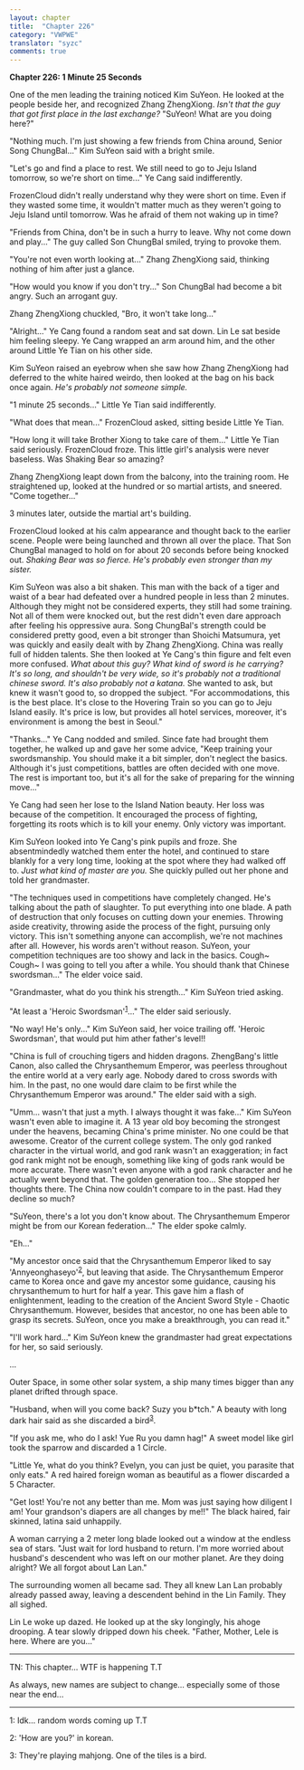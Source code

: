 ```yaml
---
layout: chapter
title:  "Chapter 226"
category: "VWPWE"
translator: "syzc"
comments: true
---
```


**Chapter 226: 1 Minute 25 Seconds**

One of the men leading the training noticed Kim SuYeon. He looked at the people beside her, and recognized Zhang ZhengXiong. *Isn't that the guy that got first place in the last exchange?* "SuYeon! What are you doing here?"

"Nothing much. I'm just showing a few friends from China around, Senior Song ChungBal..." Kim SuYeon said with a bright smile.

"Let's go and find a place to rest. We still need to go to Jeju Island tomorrow, so we're short on time..." Ye Cang said indifferently.

FrozenCloud didn't really understand why they were short on time. Even if they wasted some time, it wouldn't matter much as they weren't going to Jeju Island until tomorrow. Was he afraid of them not waking up in time?

"Friends from China, don't be in such a hurry to leave. Why not come down and play..." The guy called Son ChungBal smiled, trying to provoke them.

"You're not even worth looking at..." Zhang ZhengXiong said, thinking nothing of him after just a glance.

"How would you know if you don't try..." Son ChungBal had become a bit angry. Such an arrogant guy.

Zhang ZhengXiong chuckled, "Bro, it won't take long..."

"Alright..." Ye Cang found a random seat and sat down. Lin Le sat beside him feeling sleepy. Ye Cang wrapped an arm around him, and the other around Little Ye Tian on his other side.

Kim SuYeon raised an eyebrow when she saw how Zhang ZhengXiong had deferred to the white haired weirdo, then looked at the bag on his back once again. *He's probably not someone simple.*

"1 minute 25 seconds..." Little Ye Tian said indifferently.

"What does that mean..." FrozenCloud asked, sitting beside Little Ye Tian.

"How long it will take Brother Xiong to take care of them..." Little Ye Tian said seriously. FrozenCloud froze. This little girl's analysis were never baseless. Was Shaking Bear so amazing?

Zhang ZhengXiong leapt down from the balcony, into the training room. He straightened up, looked at the hundred or so martial artists, and sneered. "Come together..."

3 minutes later, outside the martial art's building.

FrozenCloud looked at his calm appearance and thought back to the earlier scene. People were being launched and thrown all over the place. That Son ChungBal managed to hold on for about 20 seconds before being knocked out. *Shaking Bear was so fierce. He's probably even stronger than my sister.*

Kim SuYeon was also a bit shaken. This man with the back of a tiger and waist of a bear had defeated over a hundred people in less than 2 minutes. Although they might not be considered experts, they still had some training. Not all of them were knocked out, but the rest didn't even dare approach after feeling his oppressive aura. Song ChungBal's strength could be considered pretty good, even a bit stronger than Shoichi Matsumura, yet was quickly and easily dealt with by Zhang ZhengXiong. China was really full of hidden talents. She then looked at Ye Cang's thin figure and felt even more confused. *What about this guy? What kind of sword is he carrying? It's so long, and shouldn't be very wide, so it's probably not a traditional chinese sword. It's also probably not a katana.* She wanted to ask, but knew it wasn't good to, so dropped the subject. "For accommodations, this is the best place. It's close to the Hovering Train so you can go to Jeju Island easily. It's price is low, but provides all hotel services, moreover, it's environment is among the best in Seoul."

"Thanks..." Ye Cang nodded and smiled. Since fate had brought them together, he walked up and gave her some advice, "Keep training your swordsmanship. You should make it a bit simpler, don't neglect the basics. Although it's just competitions, battles are often decided with one move. The rest is important too, but it's all for the sake of preparing for the winning move..."

Ye Cang had seen her lose to the Island Nation beauty. Her loss was because of the competition. It encouraged the process of fighting, forgetting its roots which is to kill your enemy. Only victory was important.

Kim SuYeon looked into Ye Cang's pink pupils and froze. She absentmindedly watched them enter the hotel, and continued to stare blankly for a very long time, looking at the spot where they had walked off to. *Just what kind of master are you.* She quickly pulled out her phone and told her grandmaster.

"The techniques used in competitions have completely changed. He's talking about the path of slaughter. To put everything into one blade. A path of destruction that only focuses on cutting down your enemies. Throwing aside creativity, throwing aside the process of the fight, pursuing only victory. This isn't something anyone can accomplish, we're not machines after all. However, his words aren't without reason. SuYeon, your competition techniques are too showy and lack in the basics. Cough~ Cough~ I was going to tell you after a while. You should thank that Chinese swordsman..." The elder voice said.

"Grandmaster, what do you think his strength..." Kim SuYeon tried asking.

"At least a 'Heroic Swordsman'<sup>[1](#footnote1)</sup>..." The elder said seriously.

"No way! He's only..." Kim SuYeon said, her voice trailing off. 'Heroic Swordsman', that would put him ather father's level!!

"China is full of crouching tigers and hidden dragons. ZhengBang's little Canon, also called the Chrysanthemum Emperor, was peerless throughout the entire world at a very early age. Nobody dared to cross swords with him. In the past, no one would dare claim to be first while the Chrysanthemum Emperor was around." The elder said with a sigh.

"Umm... wasn't that just a myth. I always thought it was fake..." Kim SuYeon wasn't even able to imagine it. A 13 year old boy becoming the strongest under the heavens, becaming China's prime minister. No one could be that awesome. Creator of the current college system. The only god ranked character in the virtual world, and god rank wasn't an exaggeration; in fact god rank might not be enough, something like king of gods rank would be more accurate. There wasn't even anyone with a god rank character and he actually went beyond that. The golden generation too... She stopped her thoughts there. The China now couldn't compare to in the past. Had they decline so much?

"SuYeon, there's a lot you don't know about. The Chrysanthemum Emperor might be from our Korean federation..." The elder spoke calmly.

"Eh..."

"My ancestor once said that the Chrysanthemum Emperor liked to say 'Annyeonghaseyo'<sup>[2](#footnote2)</sup>, but leaving that aside. The Chrysanthemum Emperor came to Korea once and gave my ancestor some guidance, causing his chrysanthemum to hurt for half a year. This gave him a flash of enlightenment, leading to the creation of the Ancient Sword Style - Chaotic Chrysanthemum. However, besides that ancestor, no one has been able to grasp its secrets. SuYeon, once you make a breakthrough, you can read it."

"I'll work hard..." Kim SuYeon knew the grandmaster had great expectations for her, so said seriously.

...

Outer Space, in some other solar system, a ship many times bigger than any planet drifted through space.

"Husband, when will you come back? Suzy you b\*tch." A beauty with long dark hair said as she discarded a bird<sup>[3](#footnote3)</sup>.

"If you ask me, who do I ask! Yue Ru you damn hag!" A sweet model like girl took the sparrow and discarded a 1 Circle.

"Little Ye, what do you think? Evelyn, you can just be quiet, you parasite that only eats." A red haired foreign woman as beautiful as a flower discarded a 5 Character.

"Get lost! You're not any better than me. Mom was just saying how diligent I am! Your grandson's diapers are all changes by me!!" The black haired, fair skinned, latina said unhappily.

A woman carrying a 2 meter long blade looked out a window at the endless sea of stars. "Just wait for lord husband to return. I'm more worried about husband's descendent who was left on our mother planet. Are they doing alright? We all forgot about Lan Lan."

The surrounding women all became sad. They all knew Lan Lan probably already passed away, leaving a descendent behind in the Lin Family. They all sighed.

Lin Le woke up dazed. He looked up at the sky longingly, his ahoge drooping. A tear slowly dripped down his cheek. "Father, Mother, Lele is here. Where are you..."

---

TN: This chapter... WTF is happening T.T

As always, new names are subject to change... especially some of those near the end...

---

<a name="footnote1">1</a>: Idk... random words coming up T.T

<a name="footnote2">2</a>: 'How are you?' in korean.

<a name="footnote3">3</a>: They're playing mahjong. One of the tiles is a bird.